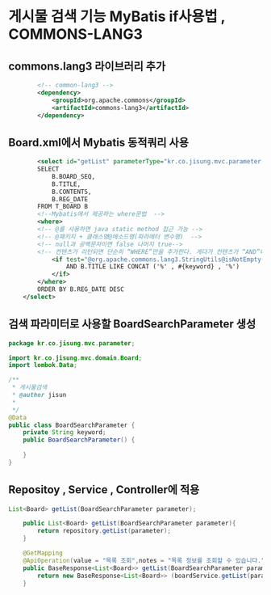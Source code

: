 # 게시물 검색 기능 MyBatis if사용법 , COMMONS-LANG3

## commons.lang3 라이브러리 추가

```xml
		<!-- common-lang3 -->
		<dependency>
			<groupId>org.apache.commons</groupId>
			<artifactId>commons-lang3</artifactId>
		</dependency>
```

## Board.xml에서 Mybatis 동적쿼리 사용

```xml
		<select id="getList" parameterType="kr.co.jisung.mvc.parameter.BoardSearchParameter" resultType="kr.co.jisung.mvc.domain.Board">
		SELECT
			B.BOARD_SEQ,
			B.TITLE,
			B.CONTENTS,
			B.REG_DATE
		FROM T_BOARD B
		<!--Mybatis에서 제공하는 where문법  -->
		<where>
		<!-- @를 사용하면 java static method 접근 가능 -->
		<!-- @패키지 + 클래스명@메소드명(파라메터 변수명)  -->
		<!-- null과 공백문자이면 false 나머지 true-->
		<!-- 컨텐츠가 리턴되면 단순히 “WHERE”만을 추가한다. 게다가 컨텐츠가 “AND”나 “OR”로 시작한다면 그 “AND”나 “OR”를 지워버린다 -->
			<if test="@org.apache.commons.lang3.StringUtils@isNotEmpty(keyword)">
				AND B.TITLE LIKE CONCAT ('%' , #{keyword} , '%')
			</if>
		</where>
		ORDER BY B.REG_DATE DESC
	</select>
```

## 검색 파라미터로 사용할 BoardSearchParameter 생성

```java
package kr.co.jisung.mvc.parameter;

import kr.co.jisung.mvc.domain.Board;
import lombok.Data;

/**
 * 게시물검색
 * @author jisun
 *
 */
@Data
public class BoardSearchParameter {
	private String keyword;
	public BoardSearchParameter() {
		
	}
}
```

## Repositoy , Service , Controller에 적용

```java
List<Board> getList(BoardSearchParameter parameter);
```

```java
	public List<Board> getList(BoardSearchParameter parameter){
		return repository.getList(parameter);
	}
```

```java
	@GetMapping
	@ApiOperation(value = "목록 조회",notes = "목록 정보를 조회할 수 있습니다.")
	public BaseResponse<List<Board>> getList(BoardSearchParameter parameter){
		return new BaseResponse<List<Board>> (boardService.getList(parameter));
	}
```

